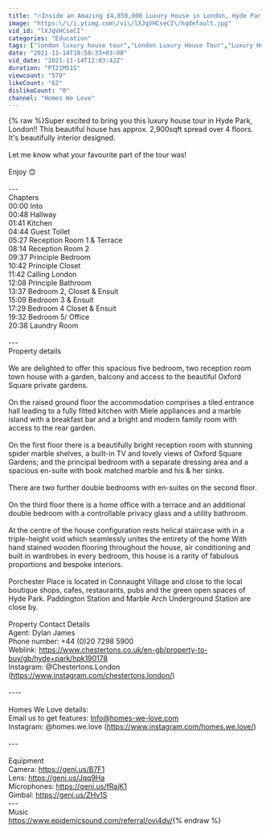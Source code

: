 ```yaml
---
title: "🔥Inside an Amazing £4,850,000 Luxury House in London, Hyde Park"
image: "https:\/\/i.ytimg.com\/vi\/lXJqVHCseCI\/hqdefault.jpg"
vid_id: "lXJqVHCseCI"
categories: "Education"
tags: ["london luxury house tour","London Luxury House Tour","Luxury House in London"]
date: "2021-11-14T19:58:33+03:00"
vid_date: "2021-11-14T12:03:42Z"
duration: "PT21M51S"
viewcount: "579"
likeCount: "62"
dislikeCount: "0"
channel: "Homes We Love"
---
```

{% raw %}Super excited to bring you this luxury house tour in Hyde Park, London!! This beautiful house has approx. 2,900sqft spread over 4 floors. It's beautifully interior designed.<br /><br />Let me know what your favourite part of the tour was! <br /><br />Enjoy 😊 <br /><br />---<br />Chapters<br />  00:00  Into<br />  00:48  Hallway<br />  01:41 Kitchen<br />  04:44 Guest Toilet<br />  05:27 Reception Room 1 &amp; Terrace<br />  08:14 Reception Room 2<br />  09:37 Principle Bedroom<br />  10:42 Principle Closet<br />  11:42 Calling London<br />  12:08 Principle Bathroom<br />  13:37 Bedroom 2, Closet &amp; Ensuit<br />  15:09 Bedroom 3 &amp; Ensuit<br />  17:29 Bedroom 4 Closet &amp; Ensuit<br />  19:32 Bedroom 5/ Office <br />  20:38 Laundry Room<br /><br />---<br />Property details<br /><br />We are delighted to offer this spacious five bedroom, two reception room town house with a garden, balcony and access to the beautiful Oxford Square private gardens.<br /><br />On the raised ground floor the accommodation comprises a tiled entrance hall leading to a fully fitted kitchen with Miele appliances and a marble island with a breakfast bar and a bright and modern family room with access to the rear garden.<br /><br />On the first floor there is a beautifully bright reception room with stunning spider marble shelves, a built-in TV and lovely views of Oxford Square Gardens; and the principal bedroom with a separate dressing area and a spacious en-suite with book matched marble and his &amp; her sinks.<br /><br />There are two further double bedrooms with en-suites on the second floor.<br /><br />On the third floor there is a home office with a terrace and an additional double bedroom with a controllable privacy glass and a utility bathroom.<br /><br />At the centre of the house configuration rests helical staircase with in a triple-height void which seamlessly unites the entirety of the home With hand stained wooden flooring throughout the house, air conditioning and built in wardrobes in every bedroom, this house is a rarity of fabulous proportions and bespoke interiors.<br /><br />Porchester Place is located in Connaught Village and close to the local boutique shops, cafes, restaurants, pubs and the green open spaces of Hyde Park. Paddington Station and Marble Arch Underground Station are close by.<br /><br />Property Contact Details<br />   Agent: Dylan James<br />   Phone number: +44 (0)20 7298 5900<br />   Weblink: <a rel="nofollow" target="blank" href="https://www.chestertons.co.uk/en-gb/property-to-buy/gb/hyde+park/hpk190178">https://www.chestertons.co.uk/en-gb/property-to-buy/gb/hyde+park/hpk190178</a><br />   Instagram: @Chestertons.London (<a rel="nofollow" target="blank" href="https://www.instagram.com/chestertons.london/)">https://www.instagram.com/chestertons.london/)</a><br /><br />----<br /><br />Homes We Love details: <br />   Email us to get features: Info@homes-we-love.com<br />   Instagram: @homes.we.love (<a rel="nofollow" target="blank" href="https://www.instagram.com/homes.we.love/)">https://www.instagram.com/homes.we.love/)</a><br /><br />---<br /><br />Equipment <br />  Camera: <a rel="nofollow" target="blank" href="https://geni.us/B7F1">https://geni.us/B7F1</a><br />  Lens: <a rel="nofollow" target="blank" href="https://geni.us/Jqq9Ha">https://geni.us/Jqq9Ha</a><br />  Microphones: <a rel="nofollow" target="blank" href="https://geni.us/fRajK1">https://geni.us/fRajK1</a><br />  Gimbal: <a rel="nofollow" target="blank" href="https://geni.us/ZHv1S">https://geni.us/ZHv1S</a><br />---<br />Music <br /><a rel="nofollow" target="blank" href="https://www.epidemicsound.com/referral/ovi4dv/">https://www.epidemicsound.com/referral/ovi4dv/</a>{% endraw %}
